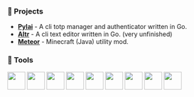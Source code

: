 ### 🚧 Projects
 - [**Pylai**](https://github.com/arlomcwalter/pylai) - A cli totp manager and authenticator written in Go.
 - [**Altr**](https://github.com/arlomcwalter/altr) - A cli text editor written in Go. (very unfinished)
 - [**Meteor**](https://github.com/MeteorDevelopment) - Minecraft (Java) utility mod.

### 🔧 Tools
<div>
  <img height="40" src="https://cdn.jsdelivr.net/gh/devicons/devicon/icons/java/java-original.svg" />
  <img height="40" src="https://resources.jetbrains.com/storage/products/company/brand/logos/IntelliJ_IDEA_icon.svg" />
  <img height="40" src="https://cdn.jsdelivr.net/gh/devicons/devicon/icons/go/go-original.svg" />
  <img height="40" src="https://resources.jetbrains.com/storage/products/company/brand/logos/GoLand_icon.svg" />
  <img height="40" src="https://cdn.jsdelivr.net/gh/devicons/devicon/icons/svelte/svelte-original.svg" />
  <img height="40" src="https://resources.jetbrains.com/storage/products/company/brand/logos/WebStorm_icon.svg" />
  <img height="40" src="https://cdn.jsdelivr.net/gh/devicons/devicon/icons/git/git-original.svg" />
  <img height="40" src="https://cdn.jsdelivr.net/gh/devicons/devicon/icons/gradle/gradle-plain.svg" />
  <img height="40" src="https://cdn.jsdelivr.net/gh/devicons/devicon/icons/docker/docker-original.svg" />
</div>
